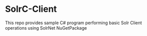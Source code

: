 # SolrC-Client
This repo provides sample C# program performing basic Solr Client operations using SolrNet NuGetPackage
